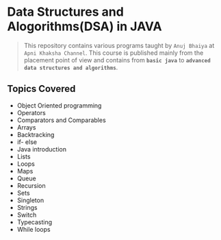 # Data Structures and Alogorithms(DSA) in JAVA
>This repository contains various programs taught by ``` Anuj Bhaiya ``` at ``` Apni Khaksha Channel ```.
>This course is published mainly from the placement point of view and
>contains from **```basic java```** to **```advanced data structures and algorithms```**.

## Topics Covered
* Object Oriented programming
* Operators
* Comparators and Comparables
* Arrays
* Backtracking
* if- else
* Java introduction
* Lists
* Loops
* Maps
* Queue
* Recursion
* Sets
* Singleton
* Strings
* Switch
* Typecasting
* While loops

